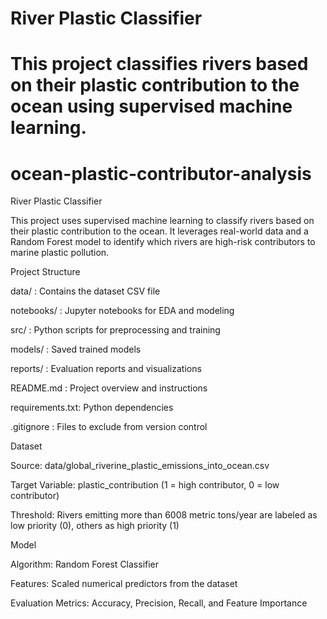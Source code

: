 
# River Plastic Classifier

This project classifies rivers based on their plastic contribution to the ocean using supervised machine learning.
=======
# ocean-plastic-contributor-analysis
River Plastic Classifier

This project uses supervised machine learning to classify rivers based on their plastic contribution to the ocean. It leverages real-world data and a Random Forest model to identify which rivers are high-risk contributors to marine plastic pollution.

Project Structure

data/ : Contains the dataset CSV file

notebooks/ : Jupyter notebooks for EDA and modeling

src/ : Python scripts for preprocessing and training

models/ : Saved trained models

reports/ : Evaluation reports and visualizations

README.md : Project overview and instructions

requirements.txt: Python dependencies

.gitignore : Files to exclude from version control

Dataset

Source: data/global_riverine_plastic_emissions_into_ocean.csv

Target Variable: plastic_contribution (1 = high contributor, 0 = low contributor)

Threshold: Rivers emitting more than 6008 metric tons/year are labeled as low priority (0), others as high priority (1)

Model

Algorithm: Random Forest Classifier

Features: Scaled numerical predictors from the dataset

Evaluation Metrics: Accuracy, Precision, Recall, and Feature Importance
